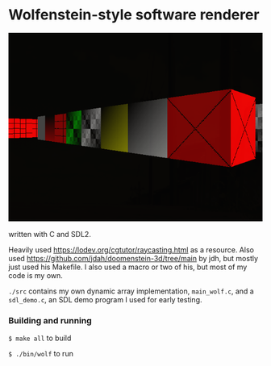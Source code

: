 # Wolfenstein-style software renderer

![screenshot](./wolfenstein_renderer.png)

written with C and SDL2.

Heavily used https://lodev.org/cgtutor/raycasting.html as a resource.
Also used https://github.com/jdah/doomenstein-3d/tree/main by jdh, but mostly just used his Makefile. I also used a macro or two of his, but most of my code is my own.

`./src` contains my own dynamic array implementation, `main_wolf.c`, and a `sdl_demo.c`, an SDL demo program I used for early
testing.

### Building and running
`$ make all` to build

`$ ./bin/wolf` to run
